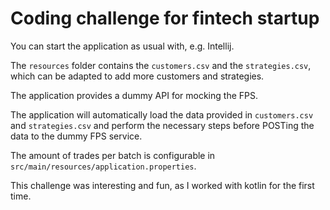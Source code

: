# Coding challenge for fintech startup

You can start the application as usual with, e.g. Intellij.

The `resources` folder contains the `customers.csv` and the `strategies.csv`, which can be adapted to add more customers and strategies.

The application provides a dummy API for mocking the FPS.

The application will automatically load the data provided in `customers.csv` and `strategies.csv` and perform the necessary steps before POSTing the data to the dummy FPS service.

The amount of trades per batch is configurable in `src/main/resources/application.properties`.

This challenge was interesting and fun, as I worked with kotlin for the first time.
